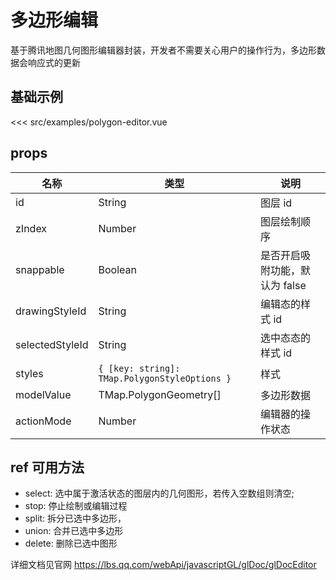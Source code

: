 # 多边形编辑

基于腾讯地图几何图形编辑器封装，开发者不需要关心用户的操作行为，多边形数据会响应式的更新

## 基础示例

<DemoPolygonEditor/>

<<< src/examples/polygon-editor.vue

## props

| 名称            | 类型                                          | 说明                           |
| --------------- | --------------------------------------------- | ------------------------------ |
| id              | String                                        | 图层 id                        |
| zIndex          | Number                                        | 图层绘制顺序                   |
| snappable       | Boolean                                       | 是否开启吸附功能，默认为 false |
| drawingStyleId  | String                                        | 编辑态的样式 id                |
| selectedStyleId | String                                        | 选中态态的样式 id              |
| styles          | `{ [key: string]: TMap.PolygonStyleOptions }` | 样式                           |
| modelValue      | TMap.PolygonGeometry[]                        | 多边形数据                     |
| actionMode      | Number                                        | 编辑器的操作状态               |

## ref 可用方法

- select: 选中属于激活状态的图层内的几何图形，若传入空数组则清空;
- stop: 停止绘制或编辑过程
- split: 拆分已选中多边形，
- union: 合并已选中多边形
- delete: 删除已选中图形

详细文档见官网 https://lbs.qq.com/webApi/javascriptGL/glDoc/glDocEditor
